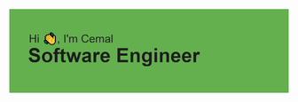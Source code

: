 <img src="https://github.com/cemalihsan/cemalihsan/blob/main/hi.png">

<!--
**cemalihsan/CemalIhsan** is a ✨ _special_ ✨ repository because its `README.md` (this file) appears on your GitHub profile.

![top-langs](https://github-readme-stats.vercel.app/api/top-langs?username=cemalihsan&show_icons=true&theme=radical)

Here are some ideas to get you started:

- 🔭 I’m currently working on ...
- 🌱 I’m currently learning ...
- 👯 I’m looking to collaborate on ...
- 🤔 I’m looking for help with ...
- 💬 Ask me about ...
- 📫 How to reach me: ...
- 😄 Pronouns: ...
- ⚡ Fun fact: ...
-->
